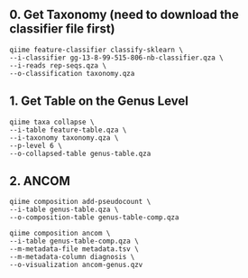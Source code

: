 ## 0. Get Taxonomy (need to download the classifier file first)
```
qiime feature-classifier classify-sklearn \
--i-classifier gg-13-8-99-515-806-nb-classifier.qza \
--i-reads rep-seqs.qza \
--o-classification taxonomy.qza
```

## 1. Get Table on the Genus Level
```
qiime taxa collapse \
--i-table feature-table.qza \
--i-taxonomy taxonomy.qza \
--p-level 6 \
--o-collapsed-table genus-table.qza
```

## 2. ANCOM
```
qiime composition add-pseudocount \
--i-table genus-table.qza \
--o-composition-table genus-table-comp.qza
```

```
qiime composition ancom \
--i-table genus-table-comp.qza \
--m-metadata-file metadata.tsv \
--m-metadata-column diagnosis \
--o-visualization ancom-genus.qzv
  ```